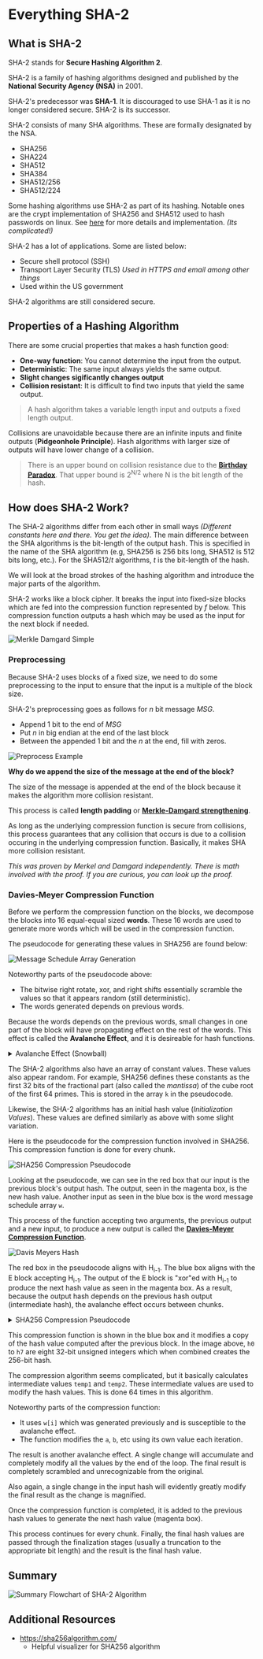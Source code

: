 # **Everything SHA-2**

## **What is SHA-2**

SHA-2 stands for **Secure Hashing Algorithm 2**.

SHA-2 is a family of hashing algorithms designed and published by the **National Security Agency (NSA)** in 2001. 

SHA-2's predecessor was **SHA-1**. It is discouraged to use SHA-1 as it is no longer considered secure. SHA-2 is its successor. 

SHA-2 consists of many SHA algorithms. These are formally designated by the NSA.

- SHA256
- SHA224
- SHA512
- SHA384
- SHA512/256
- SHA512/224

Some hashing algorithms use SHA-2 as part of its hashing. Notable ones are the crypt implementation of SHA256 and SHA512 used to hash passwords on linux. See [here](https://www.akkadia.org/drepper/SHA-crypt.txt) for more details and implementation. *(Its complicated!)*

SHA-2 has a lot of applications. Some are listed below:

- Secure shell protocol (SSH)
- Transport Layer Security (TLS) *Used in HTTPS and email among other things*
- Used within the US government

SHA-2 algorithms are still considered secure.

## **Properties of a Hashing Algorithm**

There are some crucial properties that makes a hash function good:

- **One-way function**: You cannot determine the input from the output.
- **Deterministic**: The same input always yields the same output.
- **Slight changes sigificantly changes output**
- **Collision resistant**: It is difficult to find two inputs that yield the same output.

> A hash algorithm takes a variable length input and outputs a fixed length output.

Collisions are unavoidable because there are an infinite inputs and finite outputs (**Pidgeonhole Principle**). Hash algorithms with larger size of outputs will have lower change of a collision.

> There is an upper bound on collision resistance due to the [**Birthday Paradox**](https://en.wikipedia.org/wiki/Birthday_problem). That upper bound is 2<sup>N/2</sup> where N is the bit length of the hash.

## **How does SHA-2 Work?**

The SHA-2 algorithms differ from each other in small ways *(Different constants here and there. You get the idea)*. The main difference between the SHA algorithms is the bit-length of the output hash. This is specified in the name of the SHA algorithm (e.g, SHA256 is 256 bits long, SHA512 is 512 bits long, etc.). For the SHA512/*t* algorithms, *t* is the bit-length of the hash. 

We will look at the broad strokes of the hashing algorithm and introduce the major parts of the algorithm.

SHA-2 works like a block cipher. It breaks the input into fixed-size blocks which are fed into the compression function represented by *f* below. This compression function outputs a hash which may be used as the input for the next block if needed.

![Merkle Damgard Simple](assets/sha-2-merkle-damgard.webp)

### **Preprocessing**

Because SHA-2 uses blocks of a fixed size, we need to do some preprocessing to the input to ensure that the input is a multiple of the block size. 

SHA-2's preprocessing goes as follows for *n* bit message *MSG*.

- Append 1 bit to the end of *MSG*
- Put *n* in big endian at the end of the last block
- Between the appended 1 bit and the *n* at the end, fill with zeros.

![Preprocess Example](assets/sha2preprocess.png)

**Why do we append the size of the message at the end of the block?**

The size of the message is appended at the end of the block because it makes the algorithm more collision resistant. 

This process is called **length padding** or [**Merkle-Damgard strengthening**](https://en.wikipedia.org/wiki/Merkle%E2%80%93Damg%C3%A5rd_construction).

As long as the underlying compression function is secure from collisions, this process guarantees that any collision that occurs is due to a collision occuring in the underlying compression function. Basically, it makes SHA more collision resistant.

*This was proven by Merkel and Damgard independently. There is math involved with the proof. If you are curious, you can look up the proof.*

### **Davies-Meyer Compression Function**

Before we perform the compression function on the blocks, we decompose the blocks into 16 equal-equal sized **words**. These 16 words are used to generate more words which will be used in the compression function. 

The pseudocode for generating these values in SHA256 are found below:

![Message Schedule Array Generation](assets/message_schedule_arr.png)

Noteworthy parts of the pseudocode above:

- The bitwise right rotate, xor, and right shifts essentially scramble the values so that it appears random (still deterministic).
- The words generated depends on previous words.

Because the words depends on the previous words, small changes in one part of the block will have propagating effect on the rest of the words. This effect is called the **Avalanche Effect**, and it is desireable for hash functions.

<details>
<summary>Avalanche Effect (Snowball) </summary>

![Avalanche? (Snowball) Effect](assets/snowball.gif)

</details>

The SHA-2 algorithms also have an array of constant values. These values also appear random. For example, SHA256 defines these constants as the first 32 bits of the fractional part (also called the *mantissa*) of the cube root of the first 64 primes. This is stored in the array `k` in the pseudocode.

Likewise, the SHA-2 algorithms has an initial hash value (*Initialization Values*). These values are defined similarly as above with some slight variation.

Here is the pseudocode for the compression function involved in SHA256. This compression function is done for every chunk. 

![SHA256 Compression Pseudocode](assets/compressionsha256annotated.png)

Looking at the pseudocode, we can see in the red box that our input is the previous block's output hash. The output, seen in the magenta box, is the new hash value. Another input as seen in the blue box is the word message schedule array `w`.

This process of the function accepting two arguments, the previous output and a new input, to produce a new output is called the **[Davies-Meyer Compression Function](https://en.wikipedia.org/wiki/One-way_compression_function#Davies%E2%80%93Meyer)**.

![Davis Meyers Hash](assets/Davies-Meyer_hash.png)

The red box in the pseudocode aligns with H<sub>i-1</sub>. The blue box aligns with the E block accepting H<sub>i-1</sub>. The output of the E block is "xor"ed with H<sub>i-1</sub> to produce the next hash value as seen in the magenta box. As a result, because the output hash depends on the previous hash output (intermediate hash), the avalanche effect occurs between chunks. 

<details>
<summary>SHA256 Compression Pseudocode</summary>

![SHA256 Compression Pseudocode](assets/compressionsha256annotated.png)

</details>

This compression function is shown in the blue box and it modifies a copy of the hash value computed after the previous block. In the image above, `h0` to `h7` are eight 32-bit unsigned integers which when combined creates the 256-bit hash. 

The compression algorithm seems complicated, but it basically calculates intermediate values `temp1` and `temp2`. These intermediate values are used to modify the hash values. This is done 64 times in this algorithm.

Noteworthy parts of the compression function:

- It uses `w[i]` which was generated previously and is susceptible to the avalanche effect.
- The function modifies the `a`, `b`, etc using its own value each iteration. 

The result is another avalanche effect. A single change will accumulate and completely modify all the values by the end of the loop. The final result is completely scrambled and unrecognizable from the original. 

Also again, a single change in the input hash will evidently greatly modify the final result as the change is magnified. 

Once the compression function is completed, it is added to the previous hash values to generate the next hash value (magenta box).  

This process continues for every chunk. Finally, the final hash values are passed through the finalization stages (usually a truncation to the appropriate bit length) and the result is the final hash value.

## **Summary**

![Summary Flowchart of SHA-2 Algorithm](assets/Flowchart.png)

## **Additional Resources**

- https://sha256algorithm.com/ 
  - Helpful visualizer for SHA256 algorithm